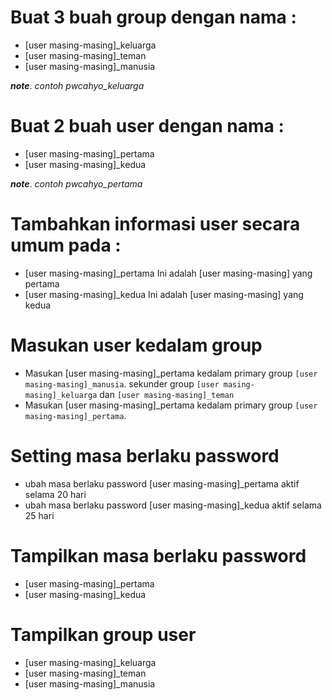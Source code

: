 Buat 3 buah group dengan nama :
===============================
- [user masing-masing]_keluarga
- [user masing-masing]_teman
- [user masing-masing]_manusia

**_note_**.
*contoh pwcahyo_keluarga*

Buat 2 buah user dengan nama :
==============================
- [user masing-masing]_pertama
- [user masing-masing]_kedua

**_note_**.
*contoh pwcahyo_pertama*

Tambahkan informasi user secara umum pada :
===========================================
- [user masing-masing]_pertama 
Ini adalah [user masing-masing] yang pertama
- [user masing-masing]_kedua
Ini adalah [user masing-masing] yang kedua

Masukan user kedalam group
==========================
- Masukan [user masing-masing]_pertama kedalam primary group `[user masing-masing]_manusia`. sekunder group `[user masing-masing]_keluarga` dan `[user masing-masing]_teman`
- Masukan [user masing-masing]_pertama kedalam primary group `[user masing-masing]_pertama`.

Setting masa berlaku password
=============================
- ubah masa berlaku password [user masing-masing]_pertama aktif selama 20 hari
- ubah masa berlaku password [user masing-masing]_kedua aktif selama 25 hari

Tampilkan masa berlaku password
===============================
- [user masing-masing]_pertama
- [user masing-masing]_kedua

Tampilkan group user
====================
- [user masing-masing]_keluarga
- [user masing-masing]_teman
- [user masing-masing]_manusia
